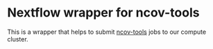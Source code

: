 # Nextflow wrapper for ncov-tools

This is a wrapper that helps to submit [ncov-tools](https://github.com/jts/ncov-tools) jobs to our compute cluster.

